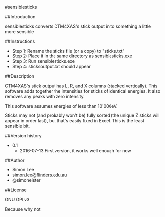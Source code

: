 #sensiblesticks

##Introduction

sensiblesticks converts CTM4XAS's stick output in to something a little more sensible 

##Instructions

- Step 1: Rename the sticks file (or a copy) to "sticks.txt"
- Step 2: Place it in the same directory as sensiblesticks.exe
- Step 3: Run sensiblesticks.exe
- Step 4: sticksoutput.txt should appear

##Description

CTM4XAS's stick output has L, R, and X columns (stacked vertically). This software adds together the intensities for sticks of identical energies. It also removes any peaks with zero intensity.

This software assumes energies of less than 10'000eV.

Sticks may not (and probably won't be) fully sorted (the unique Z sticks will appear in order last), but that's easily fixed in Excel. This is the least sensible bit.

##Version history

- 0.1
  - 2016-07-13 First version, it works well enough for now

##Author

- Simon Lee
- simon.lee@flinders.edu.au
- @simoneister

##License

GNU GPLv3

Because why not
